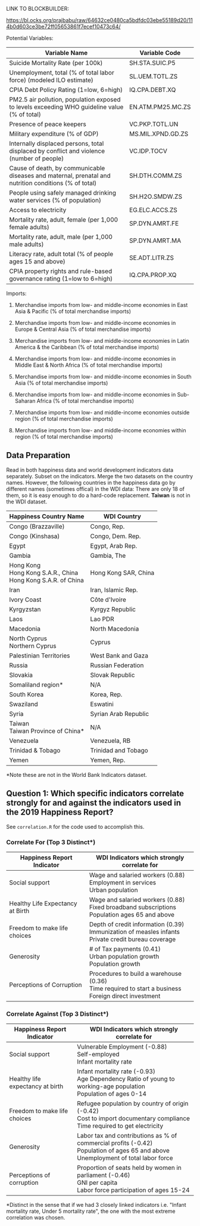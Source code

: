 LINK TO BLOCKBUILDER:

https://bl.ocks.org/prajbabu/raw/64632ce0480ca5bdfdc03ebe55189d20/114b0d603ce3be72ff05653861f7ecef10473c64/

Potential Variables:

| Variable Name                                                                                         | Variable Code     |
|-------------------------------------------------------------------------------------------------------|-------------------|
| Suicide Mortality Rate (per 100k)                                                                     | SH.STA.SUIC.P5    |
| Unemployment, total (% of total labor force) (modeled ILO estimate)                                   | SL.UEM.TOTL.ZS    |
| CPIA Debt Policy Rating (1=low, 6=high)                                                               | IQ.CPA.DEBT.XQ    |
| PM2.5 air pollution, population exposed to levels exceeding WHO guideline value (% of total)          | EN.ATM.PM25.MC.ZS |
| Presence of peace keepers                                                                             | VC.PKP.TOTL.UN    |
| Military expenditure (% of GDP)                                                                       | MS.MIL.XPND.GD.ZS |
| Internally displaced persons, total displaced by conflict and violence (number of people)             | VC.IDP.TOCV       |
| Cause of death, by communicable diseases and maternal, prenatal and nutrition conditions (% of total) | SH.DTH.COMM.ZS    |
| People using safely managed drinking water services (% of population)                                 | SH.H2O.SMDW.ZS    |
| Access to electricity                                                                                 | EG.ELC.ACCS.ZS    |
| Mortality rate, adult, female (per 1,000 female adults)                                               | SP.DYN.AMRT.FE    |
| Mortality rate, adult, male (per 1,000 male adults)                                                   | SP.DYN.AMRT.MA    |
| Literacy rate, adult total (% of people ages 15 and above)                                            | SE.ADT.LITR.ZS    |
| CPIA property rights and rule-based governance rating (1=low to 6=high)                               | IQ.CPA.PROP.XQ    |


Imports:
1. Merchandise imports from low- and middle-income economies in East Asia & Pacific (% of total merchandise imports)
2. Merchandise imports from low- and middle-income economies in Europe & Central Asia (% of total merchandise imports)
3. Merchandise imports from low- and middle-income economies in Latin America & the Caribbean (% of total merchandise imports)
4. Merchandise imports from low- and middle-income economies in Middle East & North Africa (% of total merchandise imports)
5. Merchandise imports from low- and middle-income economies in South Asia (% of total merchandise imports)
6. Merchandise imports from low- and middle-income economies in Sub-Saharan Africa (% of total merchandise imports)

7. Merchandise imports from low- and middle-income economies outside region (% of total merchandise imports)
8. Merchandise imports from low- and middle-income economies within region (% of total merchandise imports)


## Data Preparation
Read in both happiness data and world development indicators data separately. Subset on the indicators. Merge the two datasets on the country names. However, the following countries in the happiness data go by different names (sometimes offical) in the WDI data: There are only 18 of them, so it is easy enough to do a hard-code replacement. **Taiwan** is not in the WDI dataset.

| Happiness Country Name   | WDI Country          |
|--------------------------|----------------------|
| Congo (Brazzaville)      | Congo, Rep.          |
| Congo (Kinshasa)         | Congo, Dem. Rep.     |
| Egypt                    | Egypt, Arab Rep.     |
| Gambia                   | Gambia, The          |
| Hong Kong<br>Hong Kong S.A.R., China<br>Hong Kong S.A.R. of China | Hong Kong SAR, China |
| Iran                     | Iran, Islamic Rep.   |
| Ivory Coast              | Côte d'Ivoire        |
| Kyrgyzstan               | Kyrgyz Republic      |
| Laos                     | Lao PDR              |
| Macedonia                | North Macedonia      |
| North Cyprus<br>Northern Cyprus          | Cyprus               |
| Palestinian Territories  | West Bank and Gaza   |
| Russia                   | Russian Federation   |
| Slovakia                 | Slovak Republic      |
| Somaliland region*       | N/A                  |
| South Korea              | Korea, Rep.          |
| Swaziland                | Eswatini             |
| Syria                    | Syrian Arab Republic |
| Taiwan<br>Taiwan Province of China* | N/A                  |
| Venezuela                | Venezuela, RB        |
| Trinidad & Tobago        | Trinidad and Tobago  |
| Yemen                    | Yemen, Rep.          |

\*Note these are not in the World Bank Indicators dataset.

## Question 1: Which specific indicators correlate strongly for and against the indicators used in the 2019 Happiness Report?
See `correlation.R` for the code used to accomplish this.
### Correlate For (Top 3 Distinct*)
| Happiness Report Indicator | WDI Indicators which strongly correlate for |
|----------------------------|---------------------------------------------|
| Social support             | Wage and salaried workers (0.88)<br>Employment in services<br>Urban population |
| Healthy Life Expectancy at Birth | Wage and salaried workers (0.88)<br>Fixed broadband subscriptions<br>Population ages 65 and above |
| Freedom to make life choices | Depth of credit information (0.39)<br>Immunization of measles infants<br>Private credit bureau coverage |
| Generosity | \# of Tax payments (0.41)<br>Urban population growth<br>Population growth<br> |
| Perceptions of Corruption | Procedures to build a warehouse (0.36)<br>Time required to start a business<br>Foreign direct investment |

### Correlate Against (Top 3 Distinct*)
| Happiness Report Indicator | WDI Indicators which strongly correlate for |
|----------------------------|---------------------------------------------|
| Social support             | Vulnerable Employment (-0.88)<br>Self-employed<br>Infant mortality rate |
| Healthy life expectancy at birth | Infant mortality rate (-0.93)<br>Age Dependency Ratio of young to working-age population<br>Population of ages 0-14 |
| Freedom to make life choices | Refugee population by country of origin (-0.42)<br>Cost to import documentary compliance<br>Time required to get electricity |
| Generosity | Labor tax and contributions as % of commercial profits (-0.42)<br>Population of ages 65 and above<br>Unemployment of total labor force |
| Perceptions of corruption | Proportion of seats held by women in parliament (-0.46)<br>GNI per capita<br>Labor force participation of ages 15-24 |

\*Distinct in the sense that if we had 3 closely linked indicators i.e. "Infant mortality rate, Under 5 mortality rate", the one with the most extreme correlation was chosen.
